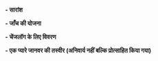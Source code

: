 <!--
Thanks for submitting a pull request!

Please make sure you've read and understood our contributing guidelines;
https://github.com/netlify/victor-hugo/blob/master/CONTRIBUTING.md

If this is a bug fix, make sure your description includes "fixes #xxxx", or
"closes #xxxx", where #xxxx is the issue number.

Please provide enough information so that others can review your pull request.
The first three fields are mandatory:
-->

**- सारांश**


<!--
Explain the **motivation** for making this change.
What existing problem does the pull request solve?
-->

**- जाँच की योजना**


<!--
Demonstrate the code is solid.
Example: The exact commands you ran and their output, screenshots / videos if the pull request changes UI.
-->

**- चेंजलॉग के लिए विवरण**


<!--
Write a short (one line) summary that describes the changes in this
pull request for inclusion in the changelog:
-->

**- एक प्यारे जानवर की तस्वीर (अनिवार्य नहीं बल्कि प्रोत्साहित किया गया)**
